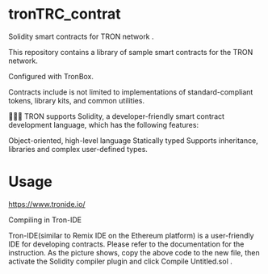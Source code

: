# tronTRC_contrat

Solidity smart contracts for TRON network .

This repository contains a library of sample smart contracts for the TRON network.

Configured with TronBox.

Contracts include is not limited to implementations of standard-compliant tokens, library kits, and common utilities.


👨🏽‍💻 TRON supports Solidity, a developer-friendly smart contract development language, which has the following features:

Object-oriented, high-level language
Statically typed
Supports inheritance, libraries and complex user-defined types.

# Usage

https://www.tronide.io/

Compiling in Tron-IDE

Tron-IDE(similar to Remix IDE on the Ethereum platform) is a user-friendly IDE for developing contracts. Please refer to the documentation for the instruction.
As the picture shows, copy the above code to the new file, then activate the Solidity compiler plugin and click Compile Untitled.sol .


